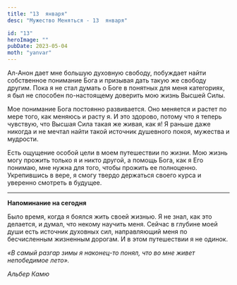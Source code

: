 ```yaml
---
title: "13  января"
desc: "Мужество Меняться - 13  января"

id: "13"
heroImage: ""
pubDate: 2023-05-04
moth: "yanvar"
---
```


Ал-Анон дает мне большую духовную свободу, побуждает найти собственное
понимание Бога и призывая дать такую же свободу другим. Пока я не стал думать
о Боге в понятных для меня категориях, я был не способен по-настоящему
доверить мою жизнь Высшей Силы.

Мое понимание Бога постоянно развивается. Оно меняется и растет по мере того,
как меняюсь и расту я. И это здорово, потому что я теперь чувствую, что Высшая
Сила такая же живая, как я! Я раньше даже никогда и не мечтал найти такой
источник душевного покоя, мужества и мудрости.

Есть ощущение особой цели в моем путешествии по жизни. Мою жизнь могу прожить
только я и никто другой, а помощь Бога, как я Его понимаю, мне нужна для того,
чтобы прожить ее полноценно. Укрепившись в вере, я смогу твердо держаться
своего курса и уверенно смотреть в будущее.

---

**Напоминание на сегодня**

Было время, когда я боялся жить своей жизнью. Я не знал, как это делается, и
думал, что некому научить меня. Сейчас в глубине моей души есть источник
духовных сил, направляющий меня по бесчисленным жизненным дорогам. И в этом
путешествии я не одинок.

_«В самый разгар зимы я наконец-то понял, что во мне живет непобедимое лето»._

_Альбер Камю_
